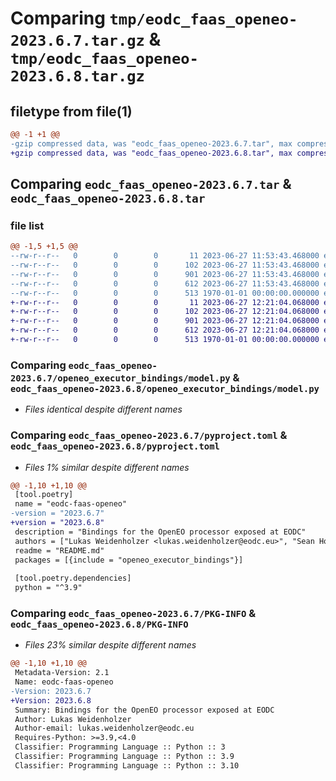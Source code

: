 # Comparing `tmp/eodc_faas_openeo-2023.6.7.tar.gz` & `tmp/eodc_faas_openeo-2023.6.8.tar.gz`

## filetype from file(1)

```diff
@@ -1 +1 @@
-gzip compressed data, was "eodc_faas_openeo-2023.6.7.tar", max compression
+gzip compressed data, was "eodc_faas_openeo-2023.6.8.tar", max compression
```

## Comparing `eodc_faas_openeo-2023.6.7.tar` & `eodc_faas_openeo-2023.6.8.tar`

### file list

```diff
@@ -1,5 +1,5 @@
--rw-r--r--   0        0        0       11 2023-06-27 11:53:43.468000 eodc_faas_openeo-2023.6.7/README.md
--rw-r--r--   0        0        0      102 2023-06-27 11:53:43.468000 eodc_faas_openeo-2023.6.7/openeo_executor_bindings/__init__.py
--rw-r--r--   0        0        0      901 2023-06-27 11:53:43.468000 eodc_faas_openeo-2023.6.7/openeo_executor_bindings/model.py
--rw-r--r--   0        0        0      612 2023-06-27 11:53:43.468000 eodc_faas_openeo-2023.6.7/pyproject.toml
--rw-r--r--   0        0        0      513 1970-01-01 00:00:00.000000 eodc_faas_openeo-2023.6.7/PKG-INFO
+-rw-r--r--   0        0        0       11 2023-06-27 12:21:04.068000 eodc_faas_openeo-2023.6.8/README.md
+-rw-r--r--   0        0        0      102 2023-06-27 12:21:04.068000 eodc_faas_openeo-2023.6.8/openeo_executor_bindings/__init__.py
+-rw-r--r--   0        0        0      901 2023-06-27 12:21:04.068000 eodc_faas_openeo-2023.6.8/openeo_executor_bindings/model.py
+-rw-r--r--   0        0        0      612 2023-06-27 12:21:04.068000 eodc_faas_openeo-2023.6.8/pyproject.toml
+-rw-r--r--   0        0        0      513 1970-01-01 00:00:00.000000 eodc_faas_openeo-2023.6.8/PKG-INFO
```

### Comparing `eodc_faas_openeo-2023.6.7/openeo_executor_bindings/model.py` & `eodc_faas_openeo-2023.6.8/openeo_executor_bindings/model.py`

 * *Files identical despite different names*

### Comparing `eodc_faas_openeo-2023.6.7/pyproject.toml` & `eodc_faas_openeo-2023.6.8/pyproject.toml`

 * *Files 1% similar despite different names*

```diff
@@ -1,10 +1,10 @@
 [tool.poetry]
 name = "eodc-faas-openeo"
-version = "2023.6.7"
+version = "2023.6.8"
 description = "Bindings for the OpenEO processor exposed at EODC"
 authors = ["Lukas Weidenholzer <lukas.weidenholzer@eodc.eu>", "Sean Hoyal <sean.hoyal@eodc.eu>", "Valentina Hutter <valentina.hutter@eodc.eu>"]
 readme = "README.md"
 packages = [{include = "openeo_executor_bindings"}]
 
 [tool.poetry.dependencies]
 python = "^3.9"
```

### Comparing `eodc_faas_openeo-2023.6.7/PKG-INFO` & `eodc_faas_openeo-2023.6.8/PKG-INFO`

 * *Files 23% similar despite different names*

```diff
@@ -1,10 +1,10 @@
 Metadata-Version: 2.1
 Name: eodc-faas-openeo
-Version: 2023.6.7
+Version: 2023.6.8
 Summary: Bindings for the OpenEO processor exposed at EODC
 Author: Lukas Weidenholzer
 Author-email: lukas.weidenholzer@eodc.eu
 Requires-Python: >=3.9,<4.0
 Classifier: Programming Language :: Python :: 3
 Classifier: Programming Language :: Python :: 3.9
 Classifier: Programming Language :: Python :: 3.10
```

